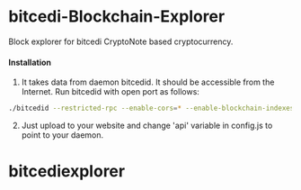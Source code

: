 # bitcedi-Blockchain-Explorer
Block explorer for bitcedi CryptoNote based cryptocurrency.

#### Installation

1) It takes data from daemon bitcedid. It should be accessible from the Internet. Run bitcedid with open port as follows:
```bash
./bitcedid --restricted-rpc --enable-cors=* --enable-blockchain-indexes --rpc-bind-ip=0.0.0.0 --rpc-bind-port=32348
```
2) Just upload to your website and change 'api' variable in config.js to point to your daemon.
# bitcediexplorer
